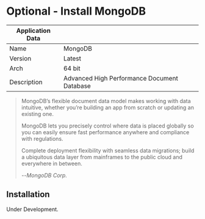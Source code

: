 # Optional - Install MongoDB

| Application Data ||
| ---| --- |
| Name        | MongoDB |
| Version     | Latest |
| Arch        | 64 bit |
| Description | Advanced High Performance Document Database |

>MongoDB’s flexible document data model makes working with data intuitive,
>whether you’re building an app from scratch or updating an existing one.
>
>MongoDB lets you precisely control where data is placed globally so you can
>easily ensure fast performance anywhere and compliance with regulations.
>
>Complete deployment flexibility with seamless data migrations; build a
>ubiquitous data layer from mainframes to the public cloud and everywhere in
>between.
>
>--*MongoDB Corp.*

## Installation

Under Development.
